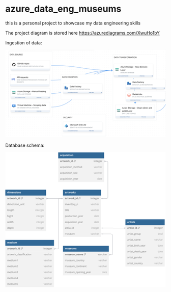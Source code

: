 # azure_data_eng_museums
this is a personal project to showcase my data engineering skills

The project diagram is stored here https://azurediagrams.com/XwuHo1bY

Ingestion of data:

![alt text](https://github.com/ToninaP/azure_data_eng_museums/blob/main/docs/graphs/Screenshot%202025-04-04%20at%2022.01.56.png)

Database schema:

![alt text](https://github.com/ToninaP/azure_data_eng_museums/blob/main/docs/graphs/star_schema.svg)

